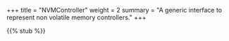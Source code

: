 +++
title = "NVMController"
weight = 2
summary = "A generic interface to represent non volatile memory controllers."
+++

{{% stub %}}